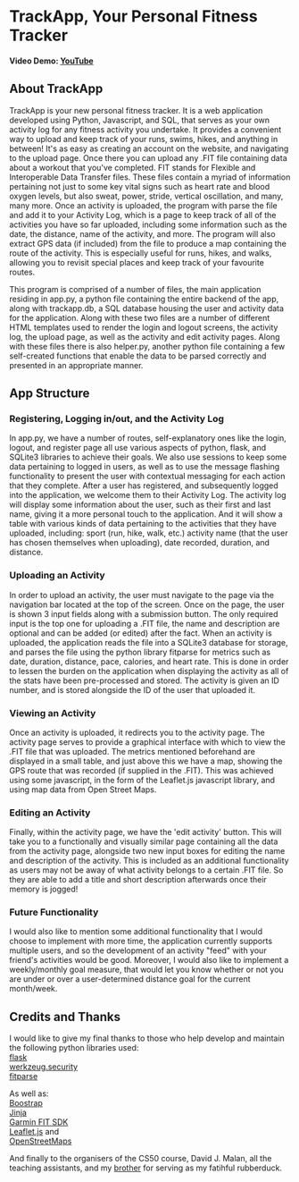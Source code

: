 # TrackApp, Your Personal Fitness Tracker
#### Video Demo:  [YouTube](https://www.youtube.com/watch?v=wQrDNld70Pw)
## About TrackApp
TrackApp is your new personal fitness tracker. It is a web application developed using Python, Javascript, and SQL, that serves as your own activity log for any fitness activity you undertake. It provides a convenient way to upload and keep track of your runs, swims, hikes, and anything in between! It's as easy as creating an account on the website, and navigating to the upload page. Once there you can upload any .FIT file containing data about a workout that you've completed. FIT stands for Flexible and Interoperable Data Transfer files. These files contain a myriad of information pertaining not just to some key vital signs such as heart rate and blood oxygen levels, but also sweat, power, stride, vertical oscillation, and many, many more. Once an activity is uploaded, the program with parse the file and add it to your Activity Log, which is a page to keep track of all of the activities you have so far uploaded, including some information such as the date, the distance, name of the activity, and more. The program will also extract GPS data (if included) from the file to produce a map containing the route of the activity. This is especially useful for runs, hikes, and walks, allowing you to revisit special places and keep track of your favourite routes.

This program is comprised of a number of files, the main application residing in app.py, a python file containing the entire backend of the app, along with trackapp.db, a SQL database housing the user and activity data for the application. Along with these two files are a number of different HTML templates used to render the login and logout screens, the activity log, the upload page, as well as the activity and edit activity pages. Along with these files there is also helper.py, another python file containing a few self-created functions that enable the data to be parsed correctly and presented in an appropriate manner.

## App Structure
### Registering, Logging in/out, and the Activity Log
In app.py, we have a number of routes, self-explanatory ones like the login, logout, and register page all use various aspects of python, flask, and SQLite3 libraries to achieve their goals. We also use sessions to keep some data pertaining to logged in users, as well as to use the message flashing functionality to present the user with contextual messaging for each action that they complete. After a user has registered, and subsequently logged into the application, we welcome them to their Activity Log. The activity log will display some information about the user, such as their first and last name, giving it a more personal touch to the application. And it will show a table with various kinds of data pertaining to the activities that they have uploaded, including: sport (run, hike, walk, etc.) activity name (that the user has chosen themselves when uploading), date recorded, duration, and distance.

### Uploading an Activity

In order to upload an activity, the user must navigate to the page via the navigation bar located at the top of the screen. Once on the page, the user is shown 3 input fields along with a submission button. The only required input is the top one for uploading a .FIT file, the name and description are optional and can be added (or edited) after the fact. When an activity is uploaded, the application reads the file into a SQLite3 database for storage, and parses the file using the python library fitparse for metrics such as date, duration, distance, pace, calories, and heart rate. This is done in order to lessen the burden on the application when displaying the activity as all of the stats have been pre-processed and stored. The activity is given an ID number, and is stored alongside the ID of the user that uploaded it.

### Viewing an Activity

Once an activity is uploaded, it redirects you to the activity page. The activity page serves to provide a graphical interface with which to view the .FIT file that was uploaded. The metrics mentioned beforehand are displayed in a small table, and just above this we have a map, showing the GPS route that was recorded (if supplied in the .FIT). This was achieved using some javascript, in the form of the Leaflet.js javascript library, and using map data from Open Street Maps.

### Editing an Activity

Finally, within the activity page, we have the 'edit activity' button. This will take you to a functionally and visually similar page containing all the data from the activity page, alongside two new input boxes for editing the name and description of the activity. This is included as an additional functionality as users may not be away of what activity belongs to a certain .FIT file. So they are able to add a title and short description afterwards once their memory is jogged!

### Future Functionality

I would also like to mention some additional functionality that I would choose to implement with more time, the application currently supports multiple users, and so the development of an activity "feed" with your friend's activities would be good. Moreover, I would also like to implement a weekly/monthly goal measure, that would let you know whether or not you are under or over a user-determined distance goal for the current month/week.

## Credits and Thanks

I would like to give my final thanks to those who help develop and maintain the following python libraries used:\
[flask](https://flask.palletsprojects.com/en/stable/)\
[werkzeug.security](https://werkzeug.palletsprojects.com/en/stable/)\
[fitparse](https://github.com/dtcooper/python-fitparse)

As well as:\
[Boostrap](https://getbootstrap.com)\
[Jinja](https://jinja.palletsprojects.com/en/stable/)\
[Garmin FIT SDK](https://developer.garmin.com/fit/overview/)\
[Leaflet.js](https://leafletjs.com) and\
[OpenStreetMaps](https://www.openstreetmap.org/copyright)

And finally to the organisers of the CS50 course, David J. Malan, all the teaching assistants, and my [brother](https://github.com/sendelivery) for serving as my fatihful rubberduck.
